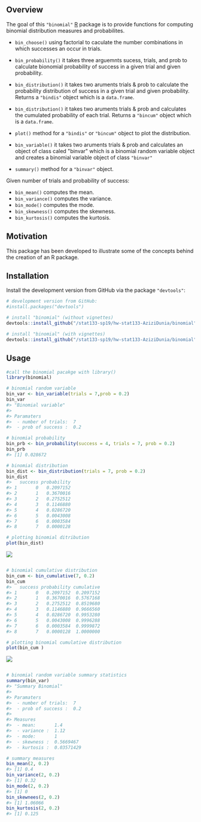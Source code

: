 
Overview
--------

The goal of this `"binomial"` [R](http://www.r-project.org/) package is to provide functions for computing binomial distribution measures and probabilites.

-   `bin_choose()` using factorial to caculate the number combinations in which successes an occur in trials.

-   `bin_probability()` it takes three arguemnts sucess, trials, and prob to calculate bionomial probability of success in a given trial and given probability.

-   `bin_distribution()` it takes two aruments trials & prob to calculate the probability distribution of success in a given trial and given probability. Returns a `"bindis"` object which is a `data.frame`.

-   `bin_distribution()` it takes two aruments trials & prob and calculates the cumulated probability of each trial. Returns a `"bincum"` object which is a `data.frame`.

-   `plot()` method for a `"bindis"` or `"bincum"` object to plot the distribution.

-   `bin_variable()` it takes two aruments trials & prob and calculates an object of class caled "binvar" which is a binomial random variable object and creates a binomial variable object of class `"binvar"`

-   `summary()` method for a `"binvar"` object.

Given number of trials and probability of success:

-   `bin_mean()` computes the mean.
-   `bin_variance()` computes the variance.
-   `bin_mode()` computes the mode.
-   `bin_skewness()` computes the skewness.
-   `bin_kurtosis()` computes the kurtosis.

Motivation
----------

This package has been developed to illustrate some of the concepts behind the creation of an R package.

Installation
------------

Install the development version from GitHub via the package `"devtools"`:

``` r
# development version from GitHub:
#install.packages("devtools") 

# install "binomial" (without vignettes)
devtools::install_github("/stat133-sp19/hw-stat133-AziziDunia/binomial")

# install "binomial" (with vignettes)
devtools::install_github("/stat133-sp19/hw-stat133-AziziDunia/binomial", build_vignettes = TRUE)
```

Usage
-----

``` r
#call the binomial pacakge with library()
library(binomial)

# binomial random variable
bin_var <- bin_variable(trials = 7,prob = 0.2)
bin_var
#> "Binomial variable"
#> 
#> Paramaters
#>  - number of trials:  7
#>  - prob of success :  0.2

# binomial probability
bin_prb <- bin_probability(success = 4, trials = 7, prob = 0.2)
bin_prb
#> [1] 0.028672

# binomial distribution
bin_dist <- bin_distribution(trials = 7, prob = 0.2)
bin_dist
#>   success probability
#> 1       0   0.2097152
#> 2       1   0.3670016
#> 3       2   0.2752512
#> 4       3   0.1146880
#> 5       4   0.0286720
#> 6       5   0.0043008
#> 7       6   0.0003584
#> 8       7   0.0000128

# plotting binomial ditribution
plot(bin_dist)
```

![](README-unnamed-chunk-2-1.png)

``` r

# binomial cumulative distribution
bin_cum <- bin_cumulative(7, 0.2)
bin_cum 
#>   success probability cumulative
#> 1       0   0.2097152  0.2097152
#> 2       1   0.3670016  0.5767168
#> 3       2   0.2752512  0.8519680
#> 4       3   0.1146880  0.9666560
#> 5       4   0.0286720  0.9953280
#> 6       5   0.0043008  0.9996288
#> 7       6   0.0003584  0.9999872
#> 8       7   0.0000128  1.0000000

# plotting binomial cumulative distribution
plot(bin_cum )
```

![](README-unnamed-chunk-2-2.png)

``` r

# binomial random variable summary statistics
summary(bin_var)
#> "Summary Binomial"
#> 
#> Paramaters
#>  - number of trials:  7
#>  - prob of success :  0.2
#> 
#> Measures
#>  - mean:       1.4
#>  - variance :  1.12
#>  - mode:       1
#>  - skewness :  0.5669467
#>  - kurtosis :  0.03571429

# summary measures
bin_mean(2, 0.2)
#> [1] 0.4
bin_variance(2, 0.2)
#> [1] 0.32
bin_mode(2, 0.2)
#> [1] 0
bin_skewnees(2, 0.2)
#> [1] 1.06066
bin_kurtosis(2, 0.2)
#> [1] 0.125
```
